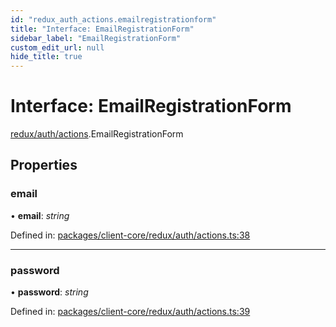 ```yaml
---
id: "redux_auth_actions.emailregistrationform"
title: "Interface: EmailRegistrationForm"
sidebar_label: "EmailRegistrationForm"
custom_edit_url: null
hide_title: true
---
```


# Interface: EmailRegistrationForm

[redux/auth/actions](../modules/redux_auth_actions.md).EmailRegistrationForm

## Properties

### email

• **email**: *string*

Defined in: [packages/client-core/redux/auth/actions.ts:38](https://github.com/xr3ngine/xr3ngine/blob/66a84a950/packages/client-core/redux/auth/actions.ts#L38)

___

### password

• **password**: *string*

Defined in: [packages/client-core/redux/auth/actions.ts:39](https://github.com/xr3ngine/xr3ngine/blob/66a84a950/packages/client-core/redux/auth/actions.ts#L39)
